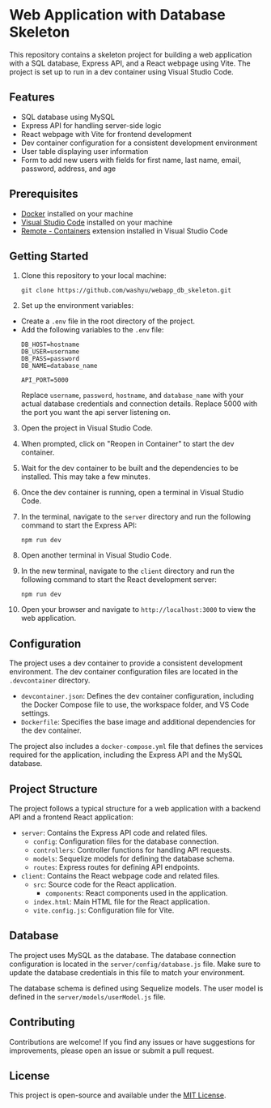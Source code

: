 # Web Application with Database Skeleton

This repository contains a skeleton project for building a web application with a SQL database, Express API, and a React webpage using Vite. The project is set up to run in a dev container using Visual Studio Code.

## Features

- SQL database using MySQL
- Express API for handling server-side logic
- React webpage with Vite for frontend development
- Dev container configuration for a consistent development environment
- User table displaying user information
- Form to add new users with fields for first name, last name, email, password, address, and age

## Prerequisites

- [Docker](https://www.docker.com/products/docker-desktop) installed on your machine
- [Visual Studio Code](https://code.visualstudio.com/) installed on your machine
- [Remote - Containers](https://marketplace.visualstudio.com/items?itemName=ms-vscode-remote.remote-containers) extension installed in Visual Studio Code

## Getting Started

1. Clone this repository to your local machine:
   ```
   git clone https://github.com/washyu/webapp_db_skeleton.git
   ```

2. Set up the environment variables:
- Create a `.env` file in the root directory of the project.
- Add the following variables to the `.env` file:
  ```
  DB_HOST=hostname
  DB_USER=username
  DB_PASS=password
  DB_NAME=database_name

  API_PORT=5000

  ```
  Replace `username`, `password`, `hostname`, and `database_name` with your actual database credentials and connection details.
  Replace 5000 with the port you want the api server listening on.

3. Open the project in Visual Studio Code.

4. When prompted, click on "Reopen in Container" to start the dev container.

5. Wait for the dev container to be built and the dependencies to be installed. This may take a few minutes.

6. Once the dev container is running, open a terminal in Visual Studio Code.

7. In the terminal, navigate to the `server` directory and run the following command to start the Express API:
   ```
   npm run dev
   ```

8. Open another terminal in Visual Studio Code.

9. In the new terminal, navigate to the `client` directory and run the following command to start the React development server:
   ```
   npm run dev
   ```

10. Open your browser and navigate to `http://localhost:3000` to view the web application.

## Configuration

The project uses a dev container to provide a consistent development environment. The dev container configuration files are located in the `.devcontainer` directory.

- `devcontainer.json`: Defines the dev container configuration, including the Docker Compose file to use, the workspace folder, and VS Code settings.
- `Dockerfile`: Specifies the base image and additional dependencies for the dev container.

The project also includes a `docker-compose.yml` file that defines the services required for the application, including the Express API and the MySQL database.

## Project Structure

The project follows a typical structure for a web application with a backend API and a frontend React application:

- `server`: Contains the Express API code and related files.
  - `config`: Configuration files for the database connection.
  - `controllers`: Controller functions for handling API requests.
  - `models`: Sequelize models for defining the database schema.
  - `routes`: Express routes for defining API endpoints.
- `client`: Contains the React webpage code and related files.
  - `src`: Source code for the React application.
    - `components`: React components used in the application.
  - `index.html`: Main HTML file for the React application.
  - `vite.config.js`: Configuration file for Vite.

## Database

The project uses MySQL as the database. The database connection configuration is located in the `server/config/database.js` file. Make sure to update the database credentials in this file to match your environment.

The database schema is defined using Sequelize models. The user model is defined in the `server/models/userModel.js` file.

## Contributing

Contributions are welcome! If you find any issues or have suggestions for improvements, please open an issue or submit a pull request.

## License

This project is open-source and available under the [MIT License](LICENSE).

